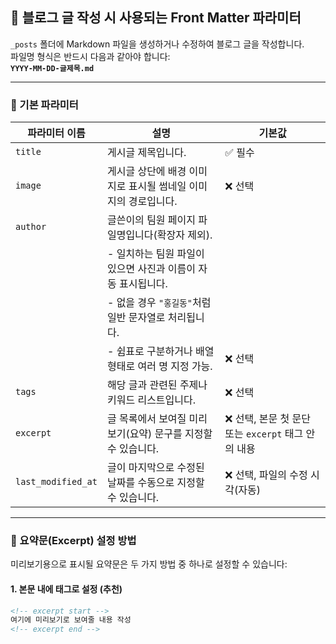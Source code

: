 ## 📝 블로그 글 작성 시 사용되는 Front Matter 파라미터

`_posts` 폴더에 Markdown 파일을 생성하거나 수정하여 블로그 글을 작성합니다.  
파일명 형식은 반드시 다음과 같아야 합니다:  
**`YYYY-MM-DD-글제목.md`**

---

### 📌 기본 파라미터

| 파라미터 이름       | 설명                                                                                   | 기본값                                      |
|----------------------|------------------------------------------------------------------------------------------|---------------------------------------------|
| `title`              | 게시글 제목입니다.                                                                       | ✅ 필수                                      |
| `image`              | 게시글 상단에 배경 이미지로 표시될 썸네일 이미지의 경로입니다.                           | ❌ 선택                                        |
| `author`             | 글쓴이의 팀원 페이지 파일명입니다(확장자 제외).                                           |
|                      | - 일치하는 팀원 파일이 있으면 사진과 이름이 자동 표시됩니다.                             |
|                      | - 없을 경우 `"홍길동"`처럼 일반 문자열로 처리됩니다.                                     |
|                      | - 쉼표로 구분하거나 배열 형태로 여러 명 지정 가능.                                       | ❌ 선택                                        |
| `tags`               | 해당 글과 관련된 주제나 키워드 리스트입니다.                                              | ❌ 선택                                        |
| `excerpt`            | 글 목록에서 보여질 미리보기(요약) 문구를 지정할 수 있습니다.                            | ❌ 선택, 본문 첫 문단 또는 `excerpt` 태그 안의 내용 |
| `last_modified_at`   | 글이 마지막으로 수정된 날짜를 수동으로 지정할 수 있습니다.                               | ❌ 선택, 파일의 수정 시각(자동)                      |

---

### 🧩 요약문(Excerpt) 설정 방법

미리보기용으로 표시될 요약문은 두 가지 방법 중 하나로 설정할 수 있습니다:

#### 1. 본문 내에 태그로 설정 (추천)
```html
<!-- excerpt start -->
여기에 미리보기로 보여줄 내용 작성
<!-- excerpt end -->
